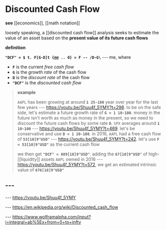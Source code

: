 # Discounted Cash Flow

**see** [[economics]], [[math notation]]

loosely speaking, a [[discounted cash flow]] analysis seeks to estimate the value of an asset based on the **present value of its future cash flows**

**definition**

**`"DCF" = $ t. F[G-D]t {@@ .. 0} = F -- /D-G\`** --- me, where

- **`F`** is the current _free cash flow_
- **`G`** is the _growth rate_ of the cash flow
- **`D`** is the _discount rate_ of the cash flow
- **`"DCF"`** is the _discounted cash flow_

> **example**
>
> `AAPL` has been growing at around **`1 25-100`** year over year for the last few years --- <https://youtu.be/Shuu4f_5YMY?t=298>. to be on the safe side, let's estimate a future growth rate of **`G = 1 10-100`**. money in the future isn't worth as much as money in the present, so we need to discount the future cash flows by some rate **`D`**. `SPX` averages around **`1 10-100`** --- <https://youtu.be/Shuu4f_5YMY?t=469>. let's be conservative and use **`D = 1 20-100`**. in 2016, `AAPL` had a free cash flow of **`53[10]9"USD"`** --- <https://youtu.be/Shuu4f_5YMY?t=242>. let's use **`F = 53[10]9"USD"`** as the current cash flow
>
> we then get **`"DCF" = 609[10]9"USD"`**. adding the **`67[10]9"USD"`** of high-[[liquidity]] assets `AAPL` owned in 2016 --- <https://youtu.be/Shuu4f_5YMY?t=572>, we get an estimated intrinsic value of **`676[10]9"USD"`**

## ---

--- <https://youtu.be/Shuu4f_5YMY>

--- <https://en.wikipedia.org/wiki/Discounted_cash_flow>

--- <https://www.wolframalpha.com/input?i=integral+ab%5Ex+from+0+to+infty>
